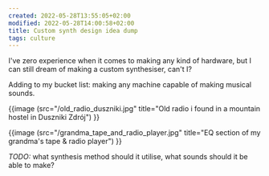 ```yaml
---
created: 2022-05-28T13:55:05+02:00
modified: 2022-05-28T14:00:58+02:00
title: Custom synth design idea dump
tags: culture
---
```


I've zero experience when it comes to making any kind of hardware,
but I can still dream of making a custom synthesiser, can't I?

Adding to my bucket list: making any machine capable of making musical sounds.

{{image (src="/old_radio_duszniki.jpg" title="Old radio i found in a mountain hostel in Duszniki Zdrój") }}

{{image (src="/grandma_tape_and_radio_player.jpg" title="EQ section of my grandma's tape & radio player") }}

*TODO:* what synthesis method should it utilise, what sounds should it be able to make?

